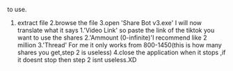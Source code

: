 to use.

1. extract file
2.browse the file
3.open 'Share Bot v3.exe'
I will now translate what it says
1.'Video Link' so paste the link of the tiktok you want to use the shares
2.'Ammount (0-infinite)'I recommend like 2 million
3.'Thread' For me it only works from 800-1450(this is how many shares you get,step 2 is useless)
4.close the application when it stops ,if it doesnt stop then step 2 isnt useless.XD

